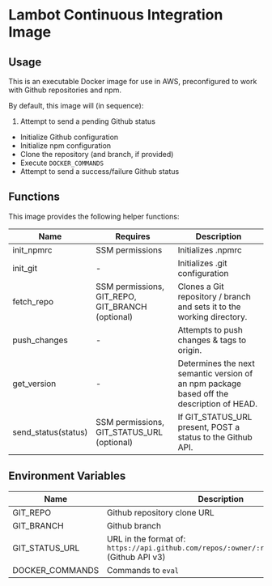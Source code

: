 # Lambot Continuous Integration Image

## Usage

This is an executable Docker image for use in AWS, preconfigured to work with Github repositories and npm.

By default, this image will (in sequence):
1. Attempt to send a pending Github status
* Initialize Github configuration
* Initialize npm configuration
* Clone the repository (and branch, if provided)
* Execute `DOCKER_COMMANDS`
* Attempt to send a success/failure Github status


## Functions

This image provides the following helper functions:

| Name          | Requires        | Description        |
| ------------- | ---------------- | ------------------ |
| init_npmrc    | SSM permissions  | Initializes .npmrc |
| init_git      | -                | Initializes .git configuration |
| fetch_repo    | SSM permissions, GIT_REPO, GIT_BRANCH (optional) | Clones a Git repository / branch and sets it to the working directory. |
| push_changes  | -                | Attempts to push changes & tags to origin. |
| get_version   | -                | Determines the next semantic version of an npm package based off the description of HEAD. |
| send_status(status) | SSM permissions, GIT_STATUS_URL (optional) | If GIT_STATUS_URL present, POST a status to the Github API. |

## Environment Variables

| Name            | Description        |
| --------------- | ------------------ |
| GIT_REPO        | Github repository clone URL |
| GIT_BRANCH      | Github branch |
| GIT_STATUS_URL  | URL in the format of: `https://api.github.com/repos/:owner/:repo/statuses/:sha` (Github API v3) |
| DOCKER_COMMANDS | Commands to `eval` |
